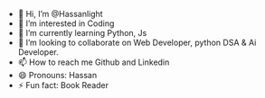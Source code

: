 - 👋 Hi, I’m @Hassanlight
- 👀 I’m interested in Coding
- 🌱 I’m currently learning Python, Js 
- 💞️ I’m looking to collaborate on Web Developer, python DSA & Ai Developer.
- 📫 How to reach me Github and Linkedin
- 😄 Pronouns: Hassan
- ⚡ Fun fact: Book Reader

<!---
Hassanlight/Hassanlight is a ✨ special ✨ repository because its `README.md` (this file) appears on your GitHub profile.
You can click the Preview link to take a look at your changes.
--->
